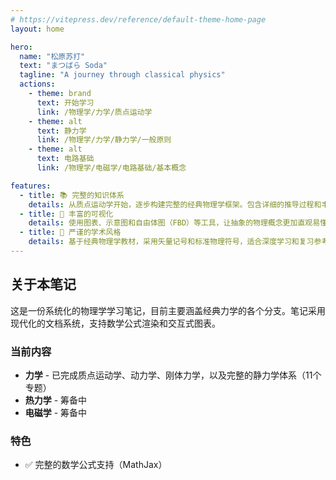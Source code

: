 ```yaml
---
# https://vitepress.dev/reference/default-theme-home-page
layout: home

hero:
  name: "松原苏打"
  text: "まつばら Soda"
  tagline: "A journey through classical physics"
  actions:
    - theme: brand
      text: 开始学习
      link: /物理学/力学/质点运动学
    - theme: alt
      text: 静力学
      link: /物理学/力学/静力学/一般原则
    - theme: alt
      text: 电路基础
      link: /物理学/电磁学/电路基础/基本概念

features:
  - title: 📚 完整的知识体系
    details: 从质点运动学开始，逐步构建完整的经典物理学框架。包含详细的推导过程和丰富的例题。
  - title: 🎨 丰富的可视化
    details: 使用图表、示意图和自由体图（FBD）等工具，让抽象的物理概念更加直观易懂。
  - title: 🔬 严谨的学术风格
    details: 基于经典物理学教材，采用矢量记号和标准物理符号，适合深度学习和复习参考。
---
```


## 关于本笔记

这是一份系统化的物理学学习笔记，目前主要涵盖经典力学的各个分支。笔记采用现代化的文档系统，支持数学公式渲染和交互式图表。

### 当前内容

- **力学** - 已完成质点运动学、动力学、刚体力学，以及完整的静力学体系（11个专题）
- **热力学** - 筹备中
- **电磁学** - 筹备中

### 特色

- ✅ 完整的数学公式支持（MathJax）

